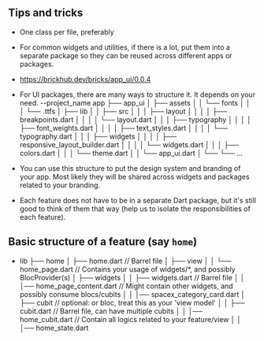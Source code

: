 ## Tips and tricks

- One class per file, preferably
- For common widgets and utilities, if there is a lot, put them into a separate package so they can be reused across different apps or packages.
- https://brickhub.dev/bricks/app_ui/0.0.4
- For UI packages, there are many ways to structure it. It depends on your need.
--project_name app
├── app_ui
│   ├── assets
│   │   └── fonts
│   │   │   └── .ttfs
│   ├── lib
│   │   ├── src
│   │   │   ├── layout
│   │   │   │   ├── breakpoints.dart
│   │   │   │   └── layout.dart
│   │   │   ├── typography
│   │   │   │   ├── font_weights.dart
│   │   │   │   ├── text_styles.dart
│   │   │   │   └── typography.dart
│   │   │   ├── widgets
│   │   │   │   ├── responsive_layout_builder.dart
│   │   │   │   └── widgets.dart
│   │   │   ├── colors.dart
│   │   │   └── theme.dart
│   │   └── app_ui.dart
│   └──
└── ...
- You can use this structure to put the design system and branding of your app. Most likely they will be shared across widgets and packages related to your branding.

- Each feature does not have to be in a separate Dart package, but it's still good to think of them that way (help us to isolate the responsibilities of each feature).

## Basic structure of a feature (say `home`)
- lib
├── home
│   ├── home.dart // Barrel file
│   ├── view
│   │   └── home_page.dart // Contains your usage of widgets/*, and possibly BlocProvider(s)
│   ├── widgets
│   │   ├── widgets.dart // Barrel file
│   │   │── home_page_content.dart // Might contain other widgets, and possibly consume blocs/cubits
│   │   │── spacex_category_card.dart
│   ├── cubit // optional: or bloc, treat this as your 'view model'
│   │   ├── cubit.dart // Barrel file, can have multiple cubits
│   │   │── home_cubit.dart // Contain all logics related to your feature/view
│   │   │── home_state.dart
